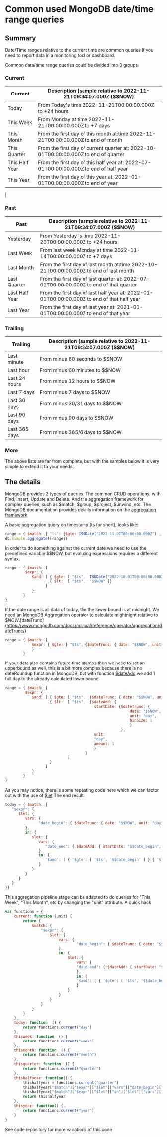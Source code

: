 
# Common used MongoDB date/time range queries

## Summary
Date/Time ranges relative to the current time are common queries if you need to report data in a monitoring tool or dashboard.

Common data/time range queries could be divided into 3 groups

### Current

| Current        | Description (sample relative to 2022-11-21T09:34:07.000Z ($$NOW)|
|----------------|---------------------------------------------------------|
| Today          | From Today's time 2022-11-21T00:00:00.000Z to +24 hours |
| This Week      | From Monday at time 2022-11-21T00:00:00.000Z to +7 days |
| This Month     | From the first day of this month at:time 2022-11-21T00:00:00.000Z to end of month |
| This Quarter   | From the first day of current quarter at: 2022-10-01T00:00:00.000Z to end of quarter |
| This Half Year | From the first day of this half year at: 2022-07-01T00:00:00.000Z to end of half year |
| This Year      | From the first day of this year at: 2022-01-01T00:00:00.000Z to end of year |
|                

### Past
|  Past          | Description (sample relative to 2022-11-21T09:34:07.000Z  ($$NOW) |
|----------------|-----------------------------------|
| Yesterday      | From Yesterday 's time 2022-11-20T00:00:00.000Z to +24 hours        |
| Last Week      | From last week Monday at time 2022-11-14T00:00:00.000Z to +7 days  |
| Last Month     | From the first day of last month at:time 2022-10-21T00:00:00.000Z to end of last month |
| Last Quarter   | From the first day of last quarter at: 2022-07-01T00:00:00.000Z to end of that quarter |
| Last Half Year | From the first day of last half year at: 2022-01-01T00:00:00.000Z to end of that half year |
| Last Year      | From the first day of last year at: 2021-01-01T00:00:00.000Z to end of that year       |


### Trailing
| Trailing       | Description (sample relative to 2022-11-21T09:34:07.000Z  ($$NOW) |
|----------------|----------------------------------|
| Last minute    | From minus 60 seconds to $$NOW |
| Last hour      | From minus 60 minutes to $$NOW |
| Last 24 hours  | From minus 12 hours to $$NOW |
| Last 7 days    | From minus 7 days to $$NOW |
| Last 30 days   | From minus 30/31 days to $$NOW |
| Last 90 days   | From minus 90 days to $$NOW |
| Last 365 days  | From minus 365/6 days to $$NOW |

### More
The above lists are far from complete, but with the samples below it is very simple to extend it to your needs.

## The details

MongoDB provides 2 types of queries. The common CRUD operations, with Find, Insert, Update and Delete. And the aggregation framework for complex queries, such as $match, $group, $project, $unwind, etc.
The MongoDB documentation provides details information on the [aggregation framework](https://www.mongodb.com/docs/manual/aggregation/)

A basic aggregation query on timestamp (ts for short), looks like:
```javascript
range = { $match: { "ts": {$gte: ISODate("2022-11-01T00:00:00.000Z") , $lt: ISODate("2022-12-01T00:00:00.000Z")}}}
db.simple.aggregate([range])
```

In order to do something against the current date we need to use the predefined variable $$NOW, but evaluting expressions requires a different syntax.  

```javascript
range = { $match: {
         $expr: {
            $and: [ { $gte: [ "$ts",  ISODate("2022-10-01T00:00:00.000Z") ]},
                    { $lt:  [ "$ts",  "$$NOW" ]}
                  ]
            }
        }
}
```
If the date range is all data of today, thn the lower bound is at midnight. We need an MongoDB Aggregation operator to calculate mightnight relative to $$NOW. [$dateTrunc](https://www.mongodb.com/docs/manual/reference/operator/aggregation/dateTrunc/)  
```javascript
range = { $match: {
            $expr: { $gte: [ "$ts", {$dateTrunc: { date: "$$NOW", unit: "day", binSize: 1}}]}
            }
        }
```
If your data also contains future time stamps then we need to set an upperbound as well, this is a bit more complex because there is no dateRoundup function in MongoDB, but with function [$dateAdd](https://www.mongodb.com/docs/manual/reference/operator/aggregation/dateAdd/) 
we add 1 full day to the already calculated lower bound.  

```javascript
range = { $match: {
         $expr: {
            $and: [ { $gte: [ "$ts",  {$dateTrunc: { date: "$$NOW", unit: "day", binSize: 1}}]},
                    { $lt:  [ "$ts",  {$dateAdd: { 
                                        startDate: {$dateTrunc: { 
                                                        date: "$$NOW", 
                                                        unit: "day", 
                                                        binSize: 1
                                                        }
                                                    }, 
                                        unit: 
                                        "day", 
                                        amount: 1
                                        }
                                    } 
                            ]
                    }
                  ]
            }
        }
}
```

As you may notice, there is some repeating code here which we can factor out with the use of [$let](https://www.mongodb.com/docs/manual/reference/operator/aggregation/let/)  The end result:
```javascript
today = { $match: {
   "$expr": {
      $let: {
         vars: {
               "date_begin": { $dateTrunc: { date: "$$NOW", unit: "day", binSize: 1}}
         },
         in: {
            $let: {
               vars: {
                  "date_end": { $dateAdd: { startDate: "$$date_begin", unit: "day", amount: 1}},
               },
               in: {
                  '$and': [ { '$gte': [ '$ts', '$$date_begin' ] },{ '$lt': [ '$ts', '$$date_end' ] }]
               }
            }
         }
      }
   }
}}
```

This aggregation pipeline stage can be adapted to do queries for "This Week", "This Month", etc by changing the "unit" attribute.
A quick hack 
```javascript
var functions = {
    current: function (unit) {
        return { 
            $match: {
                "$expr": {
                    $let: {
                        vars: {
                                "date_begin": { $dateTrunc: { date: "$$NOW", unit: unit, binSize: 1}}
                        },
                        in: {
                            $let: {
                                vars: {
                                "date_end": { $dateAdd: { startDate: "$$date_begin", unit: unit, amount: 1}},
                                },
                                in: {
                                '$and': [ { '$gte': [ '$ts', '$$date_begin' ] },{ '$lt': [ '$ts', '$$date_end' ] }]
                                }
                            }
                        }
                    }
                }
            }
        }
    },
    today: function  () {
        return functions.current("day")
    },
    thisweek: function  () {
        return functions.current("week")
    },
    thismonth: function  () {
        return functions.current("month")
    },
    thisquarter: function  () {
        return functions.current("quarter")
    },  
    thishalfyear: function() {
        thishalfyear = functions.current("quarter")
        thishalfyear["$match"]["$expr"]["$let"]["vars"]["date_begin"]["$dateTrunc"]["binSize"] = 2
        thishalfyear["$match"]["$expr"]["$let"]["in"]["$let"]["vars"]["date_end"]["$dateAdd"]["amount"] = 2
        return thishalfyear
    },
    thisyear: function() {
        return functions.current("year")
    }
}
```

See code repository for more variations of this code

